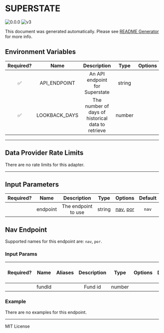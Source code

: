 # SUPERSTATE

![0.0.0](https://img.shields.io/github/package-json/v/smartcontractkit/external-adapters-js?filename=packages/sources/superstate/package.json) ![v3](https://img.shields.io/badge/framework%20version-v3-blueviolet)

This document was generated automatically. Please see [README Generator](../../scripts#readme-generator) for more info.

## Environment Variables

| Required? |     Name      |                    Description                    |  Type  | Options |            Default             |
| :-------: | :-----------: | :-----------------------------------------------: | :----: | :-----: | :----------------------------: |
|    ✅     | API_ENDPOINT  |          An API endpoint for Superstate           | string |         | `https://api.superstate.co/v1` |
|    ✅     | LOOKBACK_DAYS | The number of days of historical data to retrieve | number |         |              `10`              |

---

## Data Provider Rate Limits

There are no rate limits for this adapter.

---

## Input Parameters

| Required? |   Name   |     Description     |  Type  |                  Options                   | Default |
| :-------: | :------: | :-----------------: | :----: | :----------------------------------------: | :-----: |
|           | endpoint | The endpoint to use | string | [nav](#nav-endpoint), [por](#nav-endpoint) |  `nav`  |

## Nav Endpoint

Supported names for this endpoint are: `nav`, `por`.

### Input Params

| Required? |  Name  | Aliases | Description |  Type  | Options | Default | Depends On | Not Valid With |
| :-------: | :----: | :-----: | :---------: | :----: | :-----: | :-----: | :--------: | :------------: |
|           | fundId |         |   Fund id   | number |         |   `1`   |            |                |

### Example

There are no examples for this endpoint.

---

MIT License
